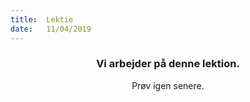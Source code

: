 ```yaml
---
title:  Lektie
date:   11/04/2019
---
```


### <center>Vi arbejder på denne lektion.</center>
<center>Prøv igen senere.</center>